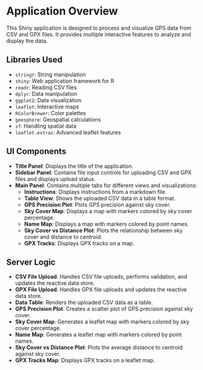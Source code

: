 # Application Overview

This Shiny application is designed to process and visualize GPS data from CSV and GPX files. It provides multiple interactive features to analyze and display the data.

## Libraries Used
- `stringr`: String manipulation
- `shiny`: Web application framework for R
- `readr`: Reading CSV files
- `dplyr`: Data manipulation
- `ggplot2`: Data visualization
- `leaflet`: Interactive maps
- `RColorBrewer`: Color palettes
- `geosphere`: Geospatial calculations
- `sf`: Handling spatial data
- `leaflet.extras`: Advanced leaflet features

## UI Components
- **Title Panel**: Displays the title of the application.
- **Sidebar Panel**: Contains file input controls for uploading CSV and GPX files and displays upload status.
- **Main Panel**: Contains multiple tabs for different views and visualizations:
    - **Instructions**: Displays instructions from a markdown file.
    - **Table View**: Shows the uploaded CSV data in a table format.
    - **GPS Precision Plot**: Plots GPS precision against sky cover.
    - **Sky Cover Map**: Displays a map with markers colored by sky cover percentage.
    - **Name Map**: Displays a map with markers colored by point names.
    - **Sky Cover vs Distance Plot**: Plots the relationship between sky cover and distance to centroid.
    - **GPX Tracks**: Displays GPX tracks on a map.

## Server Logic
- **CSV File Upload**: Handles CSV file uploads, performs validation, and updates the reactive data store.
- **GPX File Upload**: Handles GPX file uploads and updates the reactive data store.
- **Data Table**: Renders the uploaded CSV data as a table.
- **GPS Precision Plot**: Creates a scatter plot of GPS precision against sky cover.
- **Sky Cover Map**: Generates a leaflet map with markers colored by sky cover percentage.
- **Name Map**: Generates a leaflet map with markers colored by point names.
- **Sky Cover vs Distance Plot**: Plots the average distance to centroid against sky cover.
- **GPX Tracks Map**: Displays GPX tracks on a leaflet map.
